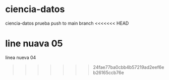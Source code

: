 # ciencia-datos
ciencia-datos
prueba push to main branch
<<<<<<< HEAD

line nuava 05
=======
linea nueva 04
>>>>>>> 24fae77ba0cbb4b57219ad2eef6eb26165ccb76e
